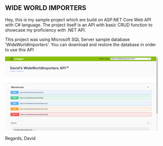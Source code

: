 ## WIDE WORLD IMPORTERS

Hey, this is my sample project which are build on ASP.NET Core Web API with C# language. The project itself is an API with basic CRUD function to showcase my proficiency with .NET API.

This project was using Microsoft SQL Server sample database 'WideWorldImporters'. You can download and restore the database in order to use this API

![Alt text](/Images/Capture.PNG?raw=true)

Regards,
David
